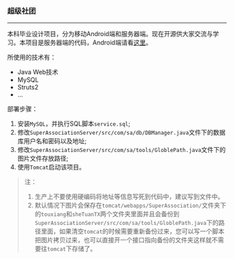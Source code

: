 ### 超级社团 ###
------------
本科毕业设计项目，分为移动Android端和服务器端。现在开源供大家交流与学习。本项目是服务器端的代码，Android端请看[这里](https://github.com/KaiOrange/SuperAssociation)。

所使用的技术有：

* Java Web技术
* MySQL
* Struts2
* ...

部署步骤：

1. 安装`MySQL`，并执行SQL脚本`service.sql`;
2. 修改`SuperAssociationServer/src/com/sa/db/DBManager.java`文件下的数据库用户名和密码以及地址;
3. 修改`SuperAssociationServer/src/com/sa/tools/GloblePath.java`文件下的图片文件存放路径;
4. 使用`Tomcat`启动该项目。

> 注：
> 1. 生产上不要使用硬编码将地址等信息写死到代码中，建议写到文件中。
> 2. 默认情况下图片会保存在`tomcat/webapps/SuperAssociation/`文件夹下的`touxiang`和`sheTuanTX`两个文件夹里面并且会备份到`SuperAssociationServer/src/com/sa/tools/GloblePath.java`下的路径里面，如果清空`tomcat`的时候需要重新备份过来，您可以写一个脚本把图片拷贝过来，也可以直接开一个接口指向备份的文件夹这样就不需要往`tomcat`下存储了。
